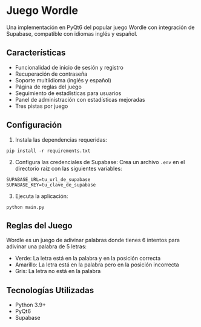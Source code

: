 # Juego Wordle

Una implementación en PyQt6 del popular juego Wordle con integración de Supabase, compatible con idiomas inglés y español.

## Características

- Funcionalidad de inicio de sesión y registro
- Recuperación de contraseña
- Soporte multiidioma (inglés y español)
- Página de reglas del juego
- Seguimiento de estadísticas para usuarios
- Panel de administración con estadísticas mejoradas
- Tres pistas por juego

## Configuración

1. Instala las dependencias requeridas:
```
pip install -r requirements.txt
```

2. Configura las credenciales de Supabase:
Crea un archivo `.env` en el directorio raíz con las siguientes variables:
```
SUPABASE_URL=tu_url_de_supabase
SUPABASE_KEY=tu_clave_de_supabase
```

3. Ejecuta la aplicación:
```
python main.py
```

## Reglas del Juego

Wordle es un juego de adivinar palabras donde tienes 6 intentos para adivinar una palabra de 5 letras:
- Verde: La letra está en la palabra y en la posición correcta
- Amarillo: La letra está en la palabra pero en la posición incorrecta
- Gris: La letra no está en la palabra

## Tecnologías Utilizadas

- Python 3.9+
- PyQt6
- Supabase